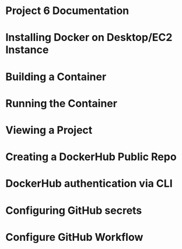 # Project 6 Documentation

# Installing Docker on Desktop/EC2 Instance

# Building a Container

# Running the Container

# Viewing a Project

# Creating a DockerHub Public Repo

# DockerHub authentication via CLI

# Configuring GitHub secrets

# Configure GitHub Workflow